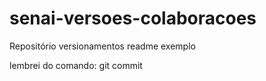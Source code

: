 # senai-versoes-colaboracoes
Repositório versionamentos
readme exemplo

lembrei do comando: git commit